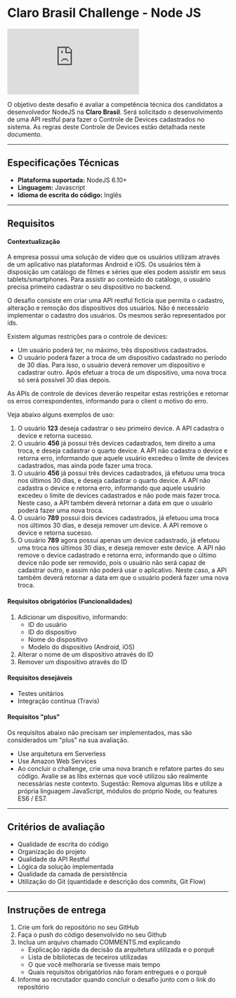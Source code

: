 Claro Brasil Challenge - Node JS
===================

[![N|Solid](https://jobs.i-hunter.com/claro/views/logo.php)](https://www.claro.com.br/)

O objetivo deste desafio é avaliar a competência técnica dos candidatos a desenvolvedor NodeJS na **Claro Brasil**. Será solicitado o desenvolvimento de uma API restful para fazer o Controle de Devices cadastrados no sistema. As regras deste Controle de Devices estão detalhada neste documento.

----------

Especificações Técnicas
-------------

- **Plataforma suportada:** NodeJS 6.10+
- **Linguagem:** Javascript
- **Idioma de escrita do código:** Inglês

----------

Requisitos
-------------

#### Contextualização

A empresa possui uma solução de vídeo que os usuários utilizam através de um aplicativo nas plataformas Android e iOS.
Os usuários têm à disposição um catálogo de filmes e séries que eles podem assistir em seus tablets/smartphones.
Para assistir ao conteúdo do catálogo, o usuário precisa primeiro cadastrar o seu dispositivo no backend.

O desafio consiste em criar uma API restful fictícia que permita o cadastro, alteração e remoção dos dispositivos dos usuários. Não é necessário implementar o cadastro dos usuários. Os mesmos serão representados por ids.

Existem algumas restrições para o controle de devices:
- Um usuário poderá ter, no máximo, três dispositivos cadastrados.
- O usuário poderá fazer a troca de um dispositivo cadastrado no período de 30 dias. Para isso, o usuário deverá remover um dispositivo e cadastrar outro. Após efetuar a troca de um dispositivo, uma nova troca só será possível 30 dias depois.

As APIs de controle de devices deverão respeitar estas restrições e retornar os erros correspondentes, informando para o client o motivo do erro.

Veja abaixo alguns exemplos de uso:
1. O usuário **123** deseja cadastrar o seu primeiro device. A API cadastra o device e retorna sucesso.
2. O usuário **456** já possui três devices cadastrados, tem direito a uma troca, e deseja cadastrar o quarto device. A API não cadastra o device e retorna erro, informando que aquele usuário excedeu o limite de devices cadastrados, mas ainda pode fazer uma troca.
3. O usuário **456** já possui três devices cadastrados, já efetuou uma troca nos últimos 30 dias, e deseja cadastrar o quarto device. A API não cadastra o device e retorna erro, informando que aquele usuário excedeu o limite de devices cadastrados e não pode mais fazer troca. Neste caso, a API também deverá retornar a data em que o usuário poderá fazer uma nova troca.
4. O usuário **789** possui dois devices cadastrados, já efetuou uma troca nos últimos 30 dias, e deseja remover um device. A API remove o device e retorna sucesso.
5. O usuário **789** agora possui apenas um device cadastrado, já efetuou uma troca nos últimos 30 dias, e deseja remover este device. A API não remove o device cadastrado e retorna erro, informando que o último device não pode ser removido, pois o usuário não será capaz de cadastrar outro, e assim não poderá usar o aplicativo. Neste caso, a API também deverá retornar a data em que o usuário poderá fazer uma nova troca.


#### Requisitos obrigatórios (Funcionalidades)

1. Adicionar um dispositivo, informando:
	- ID do usuário
	- ID do dispositivo
	- Nome do dispositivo
	- Modelo do dispositivo (Android, iOS)
2. Alterar o nome de um dispositivo através do ID
3. Remover um dispositivo através do ID


#### Requisitos desejáveis

 - Testes unitários
 - Integração contínua (Travis)


#### Requisitos "plus"

Os requisitos abaixo não precisam ser implementados, mas são considerados um "plus" na sua avaliação.

 - Use arquitetura em Serverless
 - Use Amazon Web Services
 - Ao concluir o challenge, crie uma nova branch e refatore partes do seu código. Avalie se as libs externas que você utilizou são realmente necessárias neste contexto. Sugestão: Remova algumas libs e utilize a própria linguagem JavaScript, módulos do próprio Node, ou features ES6 / ES7.


----------

Critérios de avaliação
-------------

 - Qualidade de escrita do código
 - Organização do projeto
 - Qualidade da API Restful
 - Lógica da solução implementada
 - Qualidade da camada de persistência
 - Utilização do Git (quantidade e descrição dos commits, Git Flow)

----------

Instruções de entrega
-------------

 1. Crie um fork do repositório no seu GitHub
 2. Faça o push do código desenvolvido no seu Github
 3. Inclua um arquivo chamado COMMENTS.md explicando
	 - Explicação rápida da decisão da arquitetura utilizada e o porquê
	 - Lista de bibliotecas de teceiros utilizadas
	 - O que você melhoraria se tivesse mais tempo
	 - Quais requisitos obrigatórios não foram entregues e o porquê
 4. Informe ao recrutador quando concluir o desafio junto com o link do repositório
